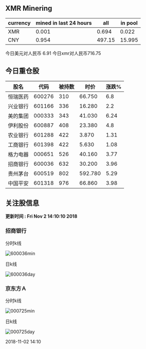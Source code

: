 ## XMR Minering

|currency|mined in last 24 hours|all|in pool|
|---|---|---|---|
|XMR|0.001|0.694|0.022|
|CNY|0.954|497.15|15.995|

今日美元对人民币 6.91	今日xmr对人民币716.75


## 今日重仓股 

|股名|代码|被持数|时价|涨跌%|
|---|---|---|---|---|
|恒瑞医药|600276|310|66.750|6.8|
|兴业银行|601166|336|16.280|2.2|
|美的集团|000333|343|41.030|6.24|
|伊利股份|600887|408|23.380|4.8|
|农业银行|601288|422|3.870|1.31|
|工商银行|601398|422|5.630|1.08|
|格力电器|000651|526|40.160|3.77|
|招商银行|600036|632|30.200|3.96|
|贵州茅台|600519|802|592.780|5.29|
|中国平安|601318|976|66.860|3.98|

## 关注股信息
**更新时间 : Fri Nov  2 14:10:10 2018**
### 招商银行 
分时k线

![600036min](http://image.sinajs.cn/newchart/min/n/sh600036.gif)

日k线

![600036day](http://image.sinajs.cn/newchart/daily/n/sh600036.gif)

### 京东方Ａ 
分时k线

![000725min](http://image.sinajs.cn/newchart/min/n/sz000725.gif)

日k线

![000725day](http://image.sinajs.cn/newchart/daily/n/sz000725.gif)

2018-11-02 14:10